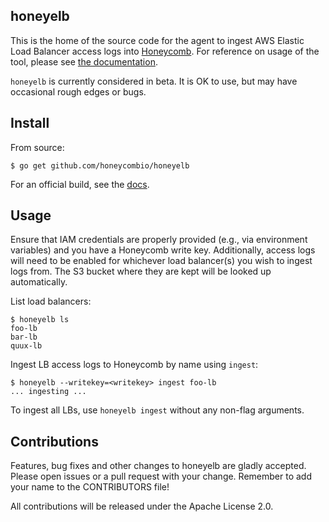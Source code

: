 ## honeyelb

This is the home of the source code for the agent to ingest AWS Elastic Load
Balancer access logs into [Honeycomb](https://honeycomb.io/). For reference on
usage of the tool, please see [the
documentation](https://honeycomb.io/docs/connect/aws-elastic-load-balancer).

`honeyelb` is currently considered in beta. It is OK to use, but may have
occasional rough edges or bugs.

## Install

From source:

```
$ go get github.com/honeycombio/honeyelb
```

For an official build, see the
[docs](https://honeycomb.io/docs/connect/aws-elastic-load-balancer).

## Usage

Ensure that IAM credentials are properly provided (e.g., via environment
variables) and you have a Honeycomb write key. Additionally, access logs will
need to be enabled for whichever load balancer(s) you wish to ingest logs from.
The S3 bucket where they are kept will be looked up automatically.

List load balancers:

```
$ honeyelb ls
foo-lb
bar-lb
quux-lb
```

Ingest LB access logs to Honeycomb by name using `ingest`:

```
$ honeyelb --writekey=<writekey> ingest foo-lb
... ingesting ...
```

To ingest all LBs, use `honeyelb ingest` without any non-flag arguments.

## Contributions

Features, bug fixes and other changes to honeyelb are gladly accepted. Please
open issues or a pull request with your change. Remember to add your name to the
CONTRIBUTORS file!

All contributions will be released under the Apache License 2.0.
